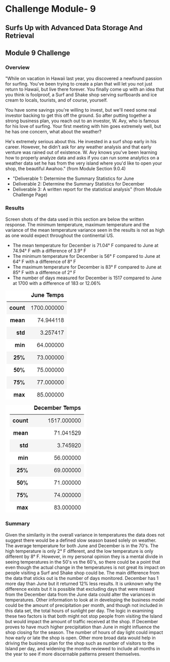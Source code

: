 # Challenge Module- 9
## Surfs Up with Advanced Data Storage And Retrieval

## Module 9 Challenge

### Overview
"While on vacation in Hawaii last year, you discovered a newfound passion for surfing. You've been trying to create a plan that will let you not just return to Hawaii, but live there forever. You finally come up with an idea that you think is foolproof, a Surf and Shake shop serving surfboards and ice cream to locals, tourists, and of course, yourself.

You have some savings you're willing to invest, but we'll need some real investor backing to get this off the ground. So after putting together a strong business plan, you reach out to an investor, W. Avy, who is famous for his love of surfing. Your first meeting with him goes extremely well, but he has one concern, what about the weather?

He's extremely serious about this. He invested in a surf shop early in his career. However, he didn't ask for any weather analysis and that early venture was rained out of existence. W. Avy knows you've been learning how to properly analyze data and asks if you can run some analytics on a weather data set he has from the very island where you'd like to open your shop, the beautiful Awahoo." (from Module Section 9.0.4)

 
* "Deliverable 1: Determine the Summary Statistics for June
* Deliverable 2: Determine the Summary Statistics for December
* Deliverable 3: A written report for the statistical analysis" (from Module Challenge Page)


### Results
Screen shots of the data used in this section are below the written response.  The minimum temperature, maximum temperature and the variance of the mean temperature variance seen in the results is not as high as one would expect throughout the continental US.  

* The mean temperature for December is 71.04° F compared to June at 74.94° F with a difference of 3.9° F
* The minimum temperature for December is 56° F compared to June at 64° F with a difference of 8° F
* The maximum temperature for December is 83° F compared to June at 85° F with a difference of 2° F
* The number of days measured for December is 1517 compared to June at 1700 with a difference of 183 or 12.06%

![img](images/june.jpg)


![img](images/december.jpg)


### Summary
Given the similarity in the overall variance in temperatures the data does not suggest there would be a defined slow season based solely on weather.  The average temperature for both June and December is in the 70's.  The high temperature is only 2° F different, and the low temperature is only different by 8° F.  However, in my personal opinion they is a mental divide in seeing temperatures in the 50's vs the 60's, so there could be a point that even though the actual change in the temperatures is not great its impact on people visiting a Surf and Shake shop could be.  The main difference from the data that sticks out is the number of days monitored.  December has 1 more day than June but it returned 12% less results.  It is unknown why the difference exists but it is possible that excluding days that were missed from the December data from the June data could alter the variances in temperatures.  Other information to look at in developing the business model could be the amount of precipitation per month, and though not included in this data set, the total hours of sunlight per day.  The logic in examining these two factors is that both might not stop people from visiting the Island but would impact the amount of traffic received at the shop.  If December proves to have much higher precipitation than June in might influence the shop closing for the season.  The number of hours of day light could impact how early or late the shop is open.  Other more broad data would help in driving the business plan for the shop such as number of visitors to the Island per day, and widening the months reviewed to include all months in the year to see if more discernable patterns present themselves.  
